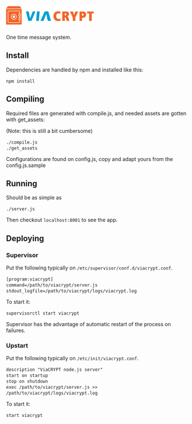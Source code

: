 # ![ViaCRYPT](static/img/logo.png)

One time message system.

Install
-------

Dependencies are handled by npm and installed like this:

    npm install

Compiling
---------

Required files are generated with compile.js, and needed assets
are gotten with get\_assets:

(Note: this is still a bit cumbersome)

    ./compile.js
    ./get_assets

Configurations are found on config.js, copy and adapt yours from
the config.js.sample

Running
-------

Should be as simple as

    ./server.js

Then checkout `localhost:8001` to see the app.

Deploying
---------

### Supervisor

Put the following typically on `/etc/supervisor/conf.d/viacrypt.conf`.

    [program:viacrypt]
    command=/path/to/viacrypt/server.js
    stdout_logfile=/path/to/viacrypt/logs/viacrypt.log

To start it:

    supervisorctl start viacrypt

Supervisor has the advantage of automatic restart of the process on failures.

### Upstart

Put the following typically on `/etc/init/viacrypt.conf`.

    description "ViaCRYPT node.js server"
    start on startup
    stop on shutdown
    exec /path/to/viacrypt/server.js >> /path/to/viacrypt/logs/viacrypt.log

To start it:

    start viacrypt
